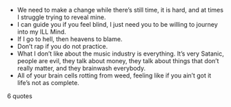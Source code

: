  - We need to make a change while there’s still time, it is hard, and at times I struggle trying to reveal mine.
 - I can guide you if you feel blind, I just need you to be willing to journey into my ILL Mind.
 - If I go to hell, then heavens to blame.
 - Don’t rap if you do not practice.
 - What I don’t like about the music industry is everything. It’s very Satanic, people are evil, they talk about money, they talk about things that don’t really matter, and they brainwash everybody.
 - All of your brain cells rotting from weed, feeling like if you ain’t got it life’s not as complete.

6 quotes